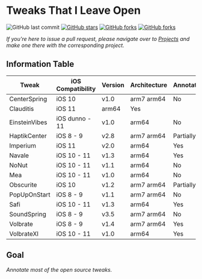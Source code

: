 # Tweaks That I Leave Open

![GitHub last commit](https://img.shields.io/github/last-commit/LacertosusRepo/Open-Source-Tweaks.svg?style=for-the-badge)
[![GitHub stars](https://img.shields.io/github/stars/LacertosusRepo/Open-Source-Tweaks.svg?style=for-the-badge)](https://github.com/LacertosusRepo/Open-Source-Tweaks/stargazers)
[![GitHub forks](https://img.shields.io/github/forks/LacertosusRepo/Open-Source-Tweaks.svg?style=for-the-badge)](https://github.com/LacertosusRepo/Open-Source-Tweaks/network)
[![GitHub forks](https://img.shields.io/github/license/LacertosusRepo/Open-Source-Tweaks.svg?style=for-the-badge)](https://github.com/LacertosusRepo/Open-Source-Tweaks/license)

*If you're here to issue a pull request, please navigate over to [Projects](https://github.com/LacertosusRepo/Projects) and make one there with the corresponding project.*

## Information Table

| Tweak | iOS Compatibility | Version | Architecture | Annotated |
| ----- | ----------------- | ------- | ------------ | --------- |
| CenterSpring | iOS 10 | v1.0 | arm7 arm64 | No |
| Clauditis | iOS 11 | arm64 | Yes |
| EinsteinVibes | iOS dunno - 11 | v1.0 | arm64 | No |
| HaptikCenter | iOS 8 - 9 | v2.8 | arm7 arm64 | Partially |
| Imperium | iOS 11 | v2.0 | arm64 | Yes |
| Navale | iOS 10 - 11 | v1.3 | arm64 | Yes |
| NoNut | iOS 10 - 11 | v1.1 | arm64 | No |
| Mea | iOS 10 - 11 | v1.0 | arm64 | No |
| Obscurite | iOS 10 | v1.2 | arm7 arm64 | Partially |
| PopUpOnStart | iOS 8 - 9 | v1.1 | arm7 arm64 | No |
| Safi | iOS 10 - 11 | v1.3 | arm64 | Yes |
| SoundSpring | iOS 8 - 9 | v3.5 | arm7 arm64 | No |
| Volbrate | iOS 8 - 9 | v1.4 | arm7 arm64 | Yes |
| VolbrateXI | iOS 10 - 11 | v1.0 | arm64 | Yes |

## Goal
*Annotate most of the open source tweaks.*

